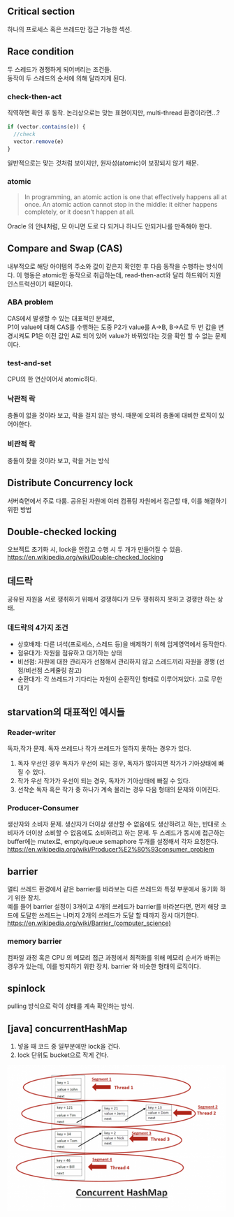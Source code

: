 ## Critical section

하나의 프로세스 혹은 쓰레드만 접근 가능한 섹션.

## Race condition

두 스레드가 경쟁하게 되어버리는 조건들.  
동작이 두 스레드의 순서에 의해 달라지게 된다.

### check-then-act

직역하면 확인 후 동작. 논리상으로는 맞는 표현이지만, multi-thread 환경이라면...?

```typescript
if (vector.contains(e)) {
  //check
  vector.remove(e)
}
```

일반적으로는 맞는 것처럼 보이지만, 원자성(atomic)이 보장되지 않기 때문.

### atomic

> In programming, an atomic action is one that effectively happens all at once.
> An atomic action cannot stop in the middle: it either happens completely, or it doesn't happen at all.

Oracle 의 안내처럼, 모 아니면 도로 다 되거나 하나도 안되거나를 만족해야 한다.

## Compare and Swap (CAS)

내부적으로 해당 아이템의 주소와 값이 같은지 확인한 후 다음 동작을 수행하는 방식이다.
이 행동은 atomic한 동작으로 취급하는데, read-then-act와 달리 하드웨어 지원 인스트럭션이기 때문이다.

### ABA problem

CAS에서 발생할 수 있는 대표적인 문제로,  
P1이 value에 대해 CAS를 수행하는 도중 P2가 value를 A->B, B->A로 두 번 값을 변경시켜도 P1은 이전 값인 A로 되어 있어 value가 바뀌었다는 것을 확인 할 수 없는 문제이다.

### test-and-set

CPU의 한 연산이어서 atomic하다.

### 낙관적 락

충돌이 없을 것이라 보고, 락을 걸지 않는 방식. 때문에 오히려 충돌에 대비한 로직이 있어야한다.

### 비관적 락

충돌이 잦을 것이라 보고, 락을 거는 방식

## Distribute Concurrency lock

서버측면에서 주로 다룸.
공유된 자원에 여러 컴퓨팅 자원에서 접근할 때, 이를 해결하기 위한 방법

## Double-checked locking

오브젝트 초기화 시, lock을 안잡고 수행 시 두 개가 만들어질 수 있음.
https://en.wikipedia.org/wiki/Double-checked_locking

## 데드락

공유된 자원을 서로 쟁취하기 위해서 경쟁하다가 모두 쟁취하지 못하고 경쟁만 하는 상태.

### 데드락의 4가지 조건

- 상호배제: 다른 녀석(프로세스, 스레드 등)을 배제하기 위해 임계영역에서 동작한다.
- 점유대기: 자원을 점유하고 대기하는 상태
- 비선점: 자원에 대한 관리자가 선점해서 관리하지 않고 스레드끼리 자원을 경쟁 (선점/비선점 스케줄링 참고)
- 순환대기: 각 쓰레드가 기다리는 자원이 순환적인 형태로 이루어져있다. 고로 무한 대기

## starvation의 대표적인 예시들

### Reader-writer

독자,작가 문제. 독자 쓰레드나 작가 쓰레드가 일하지 못하는 경우가 있다.

1. 독자 우선인 경우
   독자가 우선이 되는 경우, 독자가 많아지면 작가가 기아상태에 빠질 수 있다.
2. 작가 우선
   작가가 우선이 되는 경우, 독자가 기아상태에 빠질 수 있다.
3. 선착순
   독자 혹은 작가 중 하나가 계속 몰리는 경우 다음 형태의 문제와 이어진다.

### Producer-Consumer

생산자와 소비자 문제. 생산자가 더이상 생산할 수 없음에도 생산하려고 하는, 반대로 소비자가 더이상 소비할 수 없음에도 소비하려고 하는 문제.
두 스레드가 동시에 접근하는 buffer에는 mutex로, empty/queue semaphore 두개를 설정해서 각자 요청한다.
https://en.wikipedia.org/wiki/Producer%E2%80%93consumer_problem

## barrier

멀티 쓰레드 환경에서 같은 barrier를 바라보는 다른 쓰레드와 특정 부분에서 동기화 하기 위한 장치.  
예를 들어 barrier 설정이 3개이고 4개의 쓰레드가 barrier를 바라본다면, 먼저 해당 코드에 도달한 쓰레드는 나머지 2개의 쓰레드가 도달 할 때까지 잠시 대기한다.  
https://en.wikipedia.org/wiki/Barrier_(computer_science)

### memory barrier

컴파일 과정 혹은 CPU 의 메모리 접근 과정에서 최적화를 위해 메모리 순서가 바뀌는 경우가 있는데, 이를 방지하기 위한 장치. barrier 와 비슷한 형태의 로직이다.

## spinlock

pulling 방식으로 락이 상태를 계속 확인하는 방식.

## [java] concurrentHashMap

1.  넣을 때 코드 중 일부분에만 lock을 건다.
2.  lock 단위도 bucket으로 작게 건다.

<img alt="스크린샷 2023-02-18 오후 5 13 21" src="./imgs/스크린샷%202023-11-18%20오후%205.54.52.png" width="500">

